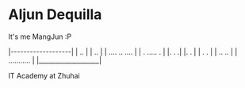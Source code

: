 # Aljun Dequilla



It's me MangJun :P



|-------------------|
|	        ..      |
|	      ..        |
|   ....  .. ....   |
| .     .....     . |
|.        .        .|
|.		          . |
| .	         	 .  |
|  ..	       ..   |
|    ...........    |
|___________________|	


IT Academy at Zhuhai